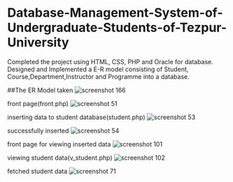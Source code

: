 # Database-Management-System-of-Undergraduate-Students-of-Tezpur-University

Completed the project using HTML, CSS, PHP and Oracle for database.
Designed and Implemented a E-R model consisting of Student,
Course,Department,Instructor and Programme into a database.

##The ER Model taken
![screenshot 166](https://user-images.githubusercontent.com/47445363/52476080-63038b00-2b52-11e9-9574-93daa4405e70.png)

front page(front.php)
![screenshot 51](https://user-images.githubusercontent.com/47445363/52475398-39496480-2b50-11e9-8c48-196e0043c166.png)

inserting data to student database(student.php)
![screenshot 53](https://user-images.githubusercontent.com/47445363/52475427-4bc39e00-2b50-11e9-8de1-a1052bb98f6f.png)

successfully inserted
![screenshot 54](https://user-images.githubusercontent.com/47445363/52475445-59792380-2b50-11e9-9468-bae164e4777b.png)

front page for viewing inserted data
![screenshot 101](https://user-images.githubusercontent.com/47445363/52475604-ce4c5d80-2b50-11e9-9358-f6f52d658b4b.png)

viewing student data(v_student.php) 
![screenshot 102](https://user-images.githubusercontent.com/47445363/52475623-da381f80-2b50-11e9-86c6-10a0586ffb3e.png)

fetched student data
![screenshot 71](https://user-images.githubusercontent.com/47445363/52475474-6bf35d00-2b50-11e9-8633-6278e1ae7e70.png)


